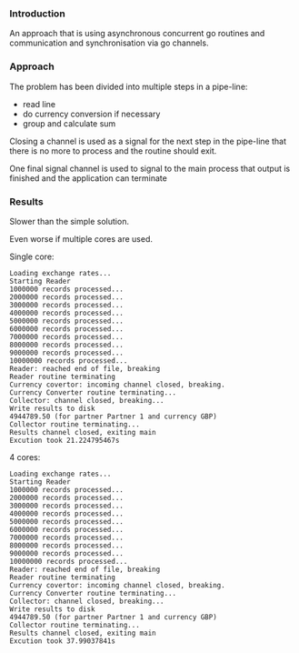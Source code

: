 ### Introduction
An approach that is using asynchronous concurrent go routines and communication and synchronisation via go channels.

### Approach
The problem has been divided into multiple steps in a pipe-line: 
 * read line
 * do currency conversion if necessary
 * group and calculate sum
 
Closing a channel is used as a signal for the next step in the pipe-line that there is no more to process and the routine should exit.

One final signal channel is used to signal to the main process that output is finished and the application can terminate

### Results

Slower than the simple solution.

Even worse if multiple cores are used.

Single core:

```
Loading exchange rates...
Starting Reader
1000000 records processed...
2000000 records processed...
3000000 records processed...
4000000 records processed...
5000000 records processed...
6000000 records processed...
7000000 records processed...
8000000 records processed...
9000000 records processed...
10000000 records processed...
Reader: reached end of file, breaking
Reader routine terminating
Currency covertor: incoming channel closed, breaking.
Currency Converter routine terminating...
Collector: channel closed, breaking...
Write results to disk
4944789.50 (for partner Partner 1 and currency GBP)
Collector routine terminating...
Results channel closed, exiting main
Excution took 21.224795467s
```

4 cores:

```
Loading exchange rates...
Starting Reader
1000000 records processed...
2000000 records processed...
3000000 records processed...
4000000 records processed...
5000000 records processed...
6000000 records processed...
7000000 records processed...
8000000 records processed...
9000000 records processed...
10000000 records processed...
Reader: reached end of file, breaking
Reader routine terminating
Currency covertor: incoming channel closed, breaking.
Currency Converter routine terminating...
Collector: channel closed, breaking...
Write results to disk
4944789.50 (for partner Partner 1 and currency GBP)
Collector routine terminating...
Results channel closed, exiting main
Excution took 37.99037841s
```
